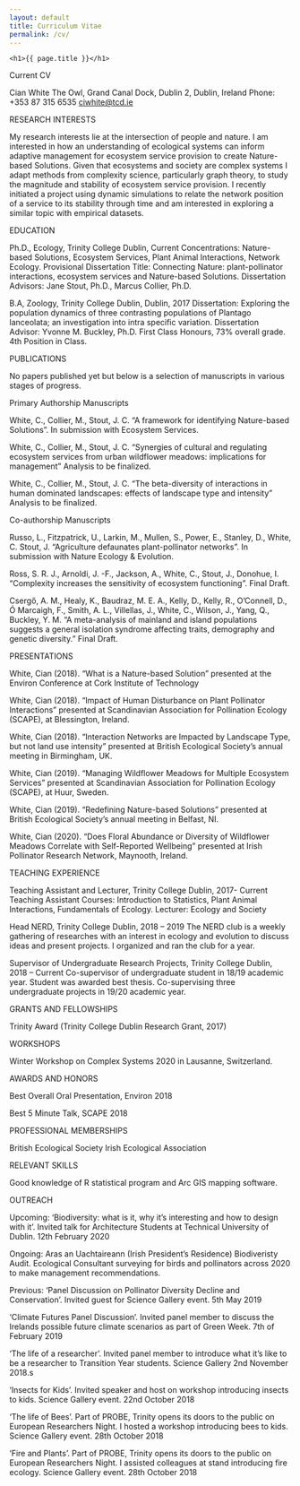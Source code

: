 ```yaml
---
layout: default
title: Curriculum Vitae
permalink: /cv/
---
```

	<h1>{{ page.title }}</h1>

Current CV

Cian White
The Owl, 
Grand Canal Dock, Dublin 2, Dublin, Ireland 
Phone: +353 87 315 6535 
ciwhite@tcd.ie

RESEARCH INTERESTS

My research interests lie at the intersection of people and nature. I am interested in how an understanding of ecological systems can inform adaptive management for ecosystem service provision to create Nature-based Solutions. Given that ecosystems and society are complex systems I adapt methods from complexity science, particularly graph theory, to study the magnitude and stability of ecosystem service provision. I recently initiated a project using dynamic simulations to relate the network position of a service to its stability through time and am interested in exploring a similar topic with empirical datasets.

EDUCATION

Ph.D., Ecology, Trinity College Dublin, Current
Concentrations: Nature-based Solutions, Ecosystem Services, Plant Animal Interactions, Network Ecology.
Provisional Dissertation Title: Connecting Nature: plant-pollinator interactions, ecosystem services and Nature-based Solutions. 
Dissertation Advisors: Jane Stout, Ph.D., Marcus Collier, Ph.D.

B.A, Zoology, Trinity College Dublin, Dublin, 2017
Dissertation: Exploring the population dynamics of three contrasting populations of Plantago lanceolata; an investigation into intra specific variation.
Dissertation Advisor: Yvonne M. Buckley, Ph.D.
First Class Honours, 73% overall grade. 4th Position in Class.


PUBLICATIONS

No papers published yet but below is a selection of manuscripts in various stages of progress.

Primary Authorship Manuscripts

White, C., Collier, M., Stout, J. C. “A framework for identifying Nature-based Solutions”. In submission with Ecosystem Services.

White, C., Collier, M., Stout, J. C. “Synergies of cultural and regulating ecosystem services from urban wildflower meadows: implications for management” Analysis to be finalized.

White, C., Collier, M., Stout, J. C. “The beta-diversity of interactions in human dominated landscapes: effects of landscape type and intensity” Analysis to be finalized.

Co-authorship Manuscripts

Russo, L., Fitzpatrick, U., Larkin, M., Mullen, S., Power, E., Stanley, D., White, C. Stout, J. “Agriculture defaunates plant-pollinator networks”. In submission with Nature Ecology & Evolution.

Ross, S. R. J., Arnoldi, J. -F., Jackson, A., White, C., Stout, J., Donohue, I. “Complexity increases the sensitivity of ecosystem functioning”. Final Draft.

Csergő, A. M., Healy, K., Baudraz, M. E. A., Kelly, D., Kelly, R., O’Connell, D., Ó Marcaigh, F., Smith, A. L., Villellas, J., White, C., Wilson, J., Yang, Q., Buckley, Y. M.  “A meta-analysis of mainland and island populations suggests a general isolation syndrome affecting traits, demography and genetic diversity.” Final Draft.


 PRESENTATIONS

White, Cian (2018). “What is a Nature-based Solution” presented at the Environ Conference at Cork Institute of Technology

White, Cian (2018). “Impact of Human Disturbance on Plant Pollinator Interactions” presented at Scandinavian Association for Pollination Ecology (SCAPE), at Blessington, Ireland.

White, Cian (2018). “Interaction Networks are Impacted by Landscape Type, but not land use intensity” presented at British Ecological Society’s annual meeting in Birmingham, UK.

White, Cian (2019). “Managing Wildflower Meadows for Multiple Ecosystem Services” presented at Scandinavian Association for Pollination Ecology (SCAPE), at Huur, Sweden.

White, Cian (2019). “Redefining Nature-based Solutions” presented at British Ecological Society’s annual meeting in Belfast, NI.

White, Cian (2020). “Does Floral Abundance or Diversity of Wildflower Meadows Correlate with Self-Reported Wellbeing” presented at Irish Pollinator Research Network, Maynooth, Ireland.


TEACHING EXPERIENCE

Teaching Assistant and Lecturer, Trinity College Dublin, 2017- Current
Teaching Assistant Courses: Introduction to Statistics, Plant Animal Interactions, Fundamentals of Ecology.
Lecturer: Ecology and Society

Head NERD, Trinity College Dublin, 2018 – 2019
The NERD club is a weekly gathering of researches with an interest in ecology and evolution to discuss ideas and present projects. I organized and ran the club for a year.

Supervisor of Undergraduate Research Projects, Trinity College Dublin, 2018 – Current
Co-supervisor of undergraduate student in 18/19 academic year. Student was awarded best thesis.
Co-supervising three undergraduate projects in 19/20 academic year.


GRANTS AND FELLOWSHIPS

Trinity Award (Trinity College Dublin Research Grant, 2017)


WORKSHOPS

Winter Workshop on Complex Systems 2020 in Lausanne, Switzerland.


AWARDS AND HONORS

Best Overall Oral Presentation, Environ 2018

Best 5 Minute Talk, SCAPE 2018


PROFESSIONAL MEMBERSHIPS

British Ecological Society
Irish Ecological Association


RELEVANT SKILLS

Good knowledge of R statistical program and Arc GIS mapping software.


OUTREACH

Upcoming: 
‘Biodiversity: what is it, why it’s interesting and how to design with it’. Invited talk for Architecture Students at Technical University of Dublin. 12th February 2020

Ongoing:
Aras an Uachtaireann (Irish President’s Residence) Biodiveristy Audit. Ecological Consultant surveying for birds and pollinators across 2020 to make management recommendations.

Previous: 
‘Panel Discussion on Pollinator Diversity Decline and Conservation’. Invited guest for Science Gallery event. 5th May 2019

‘Climate Futures Panel Discussion’. Invited panel member to discuss the Irelands possible future climate scenarios as part of Green Week. 7th of February 2019

‘The life of a researcher’. Invited panel member to introduce what it’s like to be a researcher to Transition Year students. Science Gallery 2nd November 2018.s

‘Insects for Kids’. Invited speaker and host on workshop introducing insects to kids. Science Gallery event. 22nd October 2018

‘The life of Bees’. Part of PROBE, Trinity opens its doors to the public on European Researchers Night. I hosted a workshop introducing bees to kids. Science Gallery event. 28th October 2018

‘Fire and Plants’. Part of PROBE, Trinity opens its doors to the public on European Researchers Night. I assisted colleagues at stand introducing fire ecology. Science Gallery event. 28th October 2018



